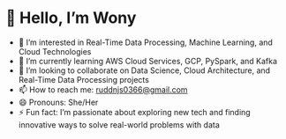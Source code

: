 # 👋 Hello, I’m Wony

- 👀 I’m interested in Real-Time Data Processing, Machine Learning, and Cloud Technologies
- 🌱 I’m currently learning AWS Cloud Services, GCP, PySpark, and Kafka
- 💞️ I’m looking to collaborate on Data Science, Cloud Architecture, and Real-Time Data Processing projects
- 📫 How to reach me: [ruddnjs0366@gmail.com](mailto:ruddnjs0366@gmail.com)
- 😄 Pronouns: She/Her
- ⚡ Fun fact: I’m passionate about exploring new tech and finding innovative ways to solve real-world problems with data

<!---
gyngwon/gyngwon is a ✨ special ✨ repository because its `README.md` (this file) appears on your GitHub profile.
You can click the Preview link to take a look at your changes.
--->
